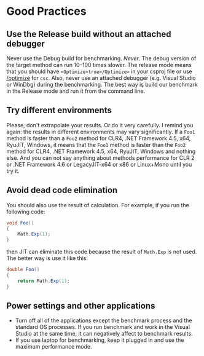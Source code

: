 # Good Practices

## Use the Release build without an attached debugger

Never use the Debug build for benchmarking. *Never*. The debug version of the target method can run 10–100 times slower. 
The release mode means that you should have `<Optimize>true</Optimize>` in your csproj file 
or use [/optimize](https://learn.microsoft.com/dotnet/csharp/language-reference/compiler-options/) for `csc`. Also, never 
use an attached debugger (e.g. Visual Studio or WinDbg) during the benchmarking. The best way is 
build our benchmark in the Release mode and run it from the command line.

## Try different environments

Please, don't extrapolate your results. Or do it very carefully.
I remind you again: the results in different environments may vary significantly. If a `Foo1` method is faster than 
a `Foo2` method for CLR4, .NET Framework 4.5, x64, RyuJIT, Windows, it means that the `Foo1` method is faster than 
the `Foo2` method for CLR4, .NET Framework 4.5, x64, RyuJIT, Windows and nothing else. And you can not say anything 
about methods performance for CLR 2 or .NET Framework 4.6 or LegacyJIT-x64 or x86 or Linux+Mono until you try it. 

## Avoid dead code elimination

You should also use the result of calculation. For example, if you run the following code:

```cs
void Foo()
{
    Math.Exp(1);
}
```

then JIT can eliminate this code because the result of `Math.Exp` is not used. The better way is use it like this:

```cs
double Foo()
{
    return Math.Exp(1);
}
```

## Power settings and other applications

* Turn off all of the applications except the benchmark process and the standard OS processes. If you run benchmark and work in the Visual Studio at the same time, it can negatively affect to benchmark results.
* If you use laptop for benchmarking, keep it plugged in and use the maximum performance mode.

